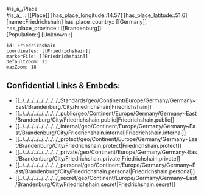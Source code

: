 ﻿---
location: [51.6,14.57] 
mapzoom: [7,12] 
mapmarker: city 
type: City
tags:
- geo/City


SpocWebEntityId: 30289
isDeleted: false
confidential: public

---
#is_a_/Place  
#is_a_ :: [[Place]] 
[has_place_longitude::14.57] 
[has_place_latitude::51.6] 
[name::Friedrichshain] 
has_place_country:: [[Germany]]  
has_place_province:: [[Brandenburg]]  
[Population::] 
[Unknown::] 


```leaflet
id: Friedrichshain
coordinates: [[Friedrichshain]] 
markerFile: [[Friedrichshain]] 
defaultZoom: 11 
maxZoom: 18
```


## Confidential Links & Embeds: 
- [[../../../../../../../../_Standards/geo/Continent/Europe/Germany/Germany~East/Brandenburg/City/Friedrichshain|Friedrichshain]] 
- [[../../../../../../../../_public/geo/Continent/Europe/Germany/Germany~East/Brandenburg/City/Friedrichshain.public|Friedrichshain.public]] 
- [[../../../../../../../../_internal/geo/Continent/Europe/Germany/Germany~East/Brandenburg/City/Friedrichshain.internal|Friedrichshain.internal]] 
- [[../../../../../../../../_protect/geo/Continent/Europe/Germany/Germany~East/Brandenburg/City/Friedrichshain.protect|Friedrichshain.protect]] 
- [[../../../../../../../../_private/geo/Continent/Europe/Germany/Germany~East/Brandenburg/City/Friedrichshain.private|Friedrichshain.private]] 
- [[../../../../../../../../_personal/geo/Continent/Europe/Germany/Germany~East/Brandenburg/City/Friedrichshain.personal|Friedrichshain.personal]] 
- [[../../../../../../../../_secret/geo/Continent/Europe/Germany/Germany~East/Brandenburg/City/Friedrichshain.secret|Friedrichshain.secret]] 
